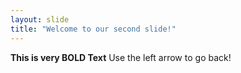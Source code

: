 ```yaml
---
layout: slide
title: "Welcome to our second slide!"
---
```

**This is very BOLD Text**
Use the left arrow to go back!
